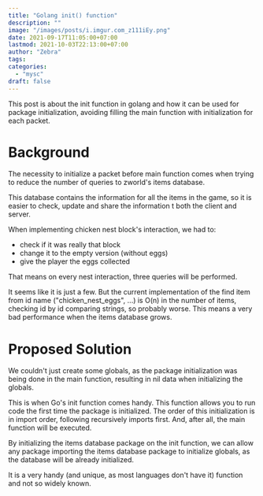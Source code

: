 ```yaml
---
title: "Golang init() function"
description: ""
image: "/images/posts/i.imgur.com_z111iEy.png"
date: 2021-09-17T11:05:00+07:00
lastmod: 2021-10-03T22:13:00+07:00
author: "Zebra"
tags:
categories:
  - "mysc"
draft: false
---
```


This post is about the init function in golang and how it can be used for package initialization, avoiding filling the main function with initialization for each packet.

# Background

The necessity to initialize a packet before main function comes when trying to reduce the number of queries to zworld's items database.

This database contains the information for all the items in the game, so it is easier to check, update and share the information t both the client and server.

When implementing chicken nest block's interaction, we had to:

- check if it was really that block
- change it to the empty version (without eggs)
- give the player the eggs collected

That means on every nest interaction, three queries will be performed.

It seems like it is just a few. But the current implementation of the find item from id name ("chicken_nest_eggs", ...) is O(n) in the number of items, checking id by id comparing strings, so probably worse. This means a very bad performance when the items database grows.

# Proposed Solution

We couldn't just create some globals, as the package initialization was being done in the main function, resulting in nil data when initializing the globals.

This is when Go's init function comes handy. This function allows you to run code the first time the package is initialized. The order of this initialization is in import order, following recursively imports first. And, after all, the main function will be executed.

By initializing the items database package on the init function, we can allow any package importing the items database package to initialize globals, as the database will be already initialized.

It is a very handy (and unique, as most languages don't have it) function and not so widely known.
